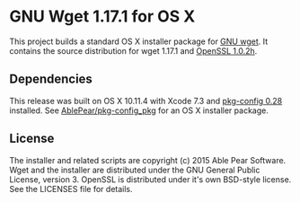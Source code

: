 GNU Wget 1.17.1 for OS X
========================

This project builds a standard OS X installer package for [GNU wget][1]. 
It contains the source distribution for wget 1.17.1 and [OpenSSL 1.0.2h][2].

Dependencies
------------
This release was built on OS X 10.11.4 with Xcode 7.3 and [pkg-config 0.28][3]
installed. See [AblePear/pkg-config\_pkg][4] for an OS X installer package. 

License
-------
The installer and related scripts are copyright (c) 2015 Able Pear Software.
Wget and the installer are distributed under the GNU General Public License, 
version 3. OpenSSL is distributed under it's own BSD-style license. See the 
LICENSES file for details.

[1]: http://www.gnu.org/software/wget/ "GNU Wget"
[2]: https://www.openssl.org "OpenSSL"
[3]: http://www.freedesktop.org/wiki/Software/pkg-config/ "pkg-config"
[4]: https://github.com/AblePear/pkg-config_pkg/releases "pkg-config for OS X"
